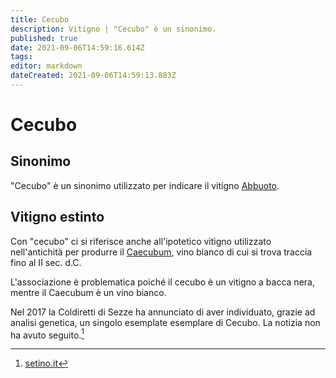 ```yaml
---
title: Cecubo
description: Vitigno | "Cecubo" è un sinonimo.
published: true
date: 2021-09-06T14:59:16.614Z
tags: 
editor: markdown
dateCreated: 2021-09-06T14:59:13.883Z
---
```


# Cecubo

## Sinonimo
"Cecubo" è un sinonimo utilizzato per indicare il vitigno [Abbuoto](/vitigni/Italia/bacca-nera/abbuoto).

## Vitigno estinto
Con "cecubo" ci si riferisce anche all'ipotetico vitigno utilizzato nell'antichità per produrre il [Caecubum](/vini/antichi/bianchi), vino bianco di cui si trova traccia fino al II sec. d.C.

L'associazione è problematica poiché il cecubo è un vitigno a bacca nera, mentre il Caecubum è un vino bianco.

Nel 2017 la Coldiretti di Sezze ha annunciato di aver individuato, grazie ad analisi genetica, un singolo esemplate esemplare di Cecubo. La notizia non ha avuto seguito.[^1]  
[^1]: [setino.it](http://www.setino.it/vitesetina.htm)